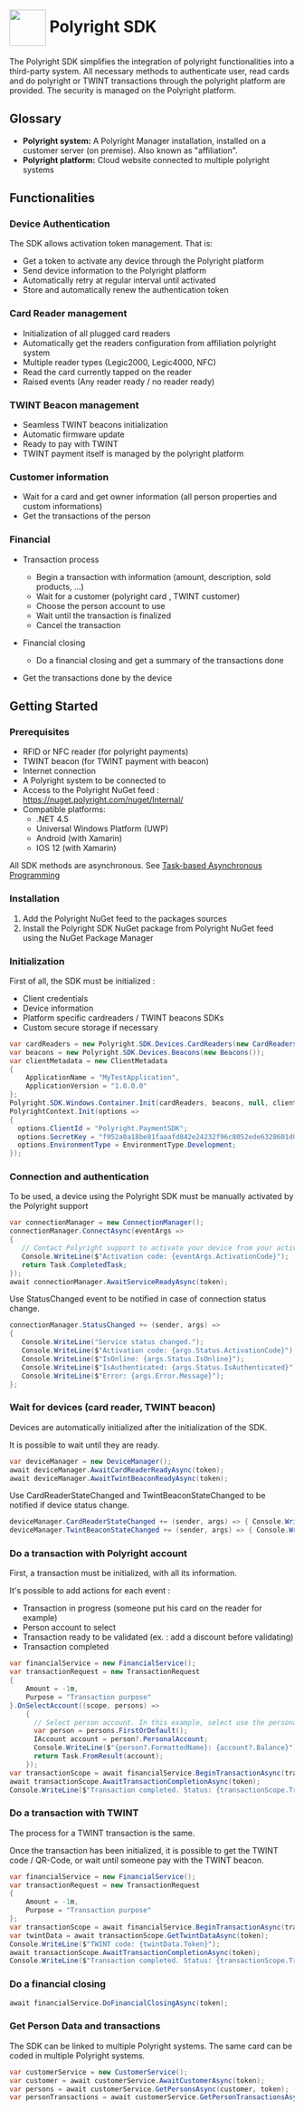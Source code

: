 # <img align="center" src="https://github.com/polyright/PaymentTerminal-URI-Scheme/raw/master/docs/img/polyright-icon.png" height="64">  Polyright SDK

The Polyright SDK simplifies the integration of polyright functionalities into a third-party system. All necessary methods to authenticate user, read cards and do polyright or TWINT transactions through the polyright platform are provided.
The security is managed on the Polyright platform.

## Glossary

- **Polyright system:** A Polyright Manager installation, installed on a customer server (on premise). Also known as "affiliation".
- **Polyright platform:** Cloud website connected to multiple polyright systems

## Functionalities

### Device Authentication

The SDK allows activation token management. That is: 
- Get a token to activate any device through the Polyright platform
- Send device information to the Polyright platform
- Automatically retry at regular interval until activated
- Store and automatically renew the authentication token


### Card Reader management

-	Initialization of all plugged card readers
  - Automatically get the readers configuration from affiliation polyright system
  - Multiple reader types (Legic2000, Legic4000, NFC)
-	Read the card currently tapped on the reader
-	Raised events (Any reader ready / no reader ready)


### TWINT Beacon management

-	Seamless TWINT beacons initialization
-	Automatic firmware update
-	Ready to pay with TWINT
  - TWINT payment itself is managed by the polyright platform


### Customer information
-	Wait for a card and get owner information (all person properties and custom informations)
-	Get the transactions of the person

### Financial
- Transaction process
  - Begin a transaction with information (amount, description, sold products, ...)
  - Wait for a customer (polyright card , TWINT customer)
  - Choose the person account to use
  - Wait until the transaction is finalized
  - Cancel the transaction
  
- Financial closing
  - Do a financial closing and get a summary of the transactions done

- Get the transactions done by the device

## Getting Started

### Prerequisites
- RFID or NFC reader (for polyright payments)
- TWINT beacon (for TWINT payment with beacon)
- Internet connection
- A Polyright system to be connected to
- Access to the Polyright NuGet feed : https://nuget.polyright.com/nuget/Internal/
- Compatible platforms:
  - .NET 4.5
  - Universal Windows Platform (UWP)
  - Android (with Xamarin)
  - IOS 12 (with Xamarin)
  
All SDK methods are asynchronous. See [Task-based Asynchronous Programming](https://docs.microsoft.com/en-us/dotnet/standard/parallel-programming/task-based-asynchronous-programming)

### Installation
1. Add the Polyright NuGet feed to the packages sources
2. Install the Polyright SDK NuGet package from Polyright NuGet feed using the NuGet Package Manager

### Initialization

First of all, the SDK must be initialized :
- Client credentials
- Device information
- Platform specific cardreaders / TWINT beacons SDKs
- Custom secure storage if necessary


```csharp
var cardReaders = new Polyright.SDK.Devices.CardReaders(new CardReaders());
var beacons = new Polyright.SDK.Devices.Beacons(new Beacons());
var clientMetadata = new ClientMetadata
{
	ApplicationName = "MyTestApplication",
	ApplicationVersion = "1.0.0.0"
};
Polyright.SDK.Windows.Container.Init(cardReaders, beacons, null, clientMetadata);
PolyrightContext.Init(options =>
{
  options.ClientId = "Polyright.PaymentSDK";
  options.SecretKey = "f952a0a18be81faaafd842e24232f96c8052ede6328601d06c9f10a0130b7f7f";
  options.EnvironmentType = EnvironmentType.Development;
});

```
### Connection and authentication

To be used, a device using the Polyright SDK must be manually activated by the Polyright support

```csharp
var connectionManager = new ConnectionManager();
connectionManager.ConnectAsync(eventArgs =>
{
   // Contact Polyright support to activate your device from your activation code
   Console.WriteLine($"Activation code: {eventArgs.ActivationCode}");
   return Task.CompletedTask;
});
await connectionManager.AwaitServiceReadyAsync(token);
```

Use StatusChanged event to be notified in case of connection status change.

```csharp
connectionManager.StatusChanged += (sender, args) =>
{
   Console.WriteLine("Service status changed.");
   Console.WriteLine($"Activation code: {args.Status.ActivationCode}");
   Console.WriteLine($"IsOnline: {args.Status.IsOnline}");
   Console.WriteLine($"IsAuthenticated: {args.Status.IsAuthenticated}");
   Console.WriteLine($"Error: {args.Error.Message}");
};
```

### Wait for devices (card reader, TWINT beacon)

Devices are automatically initialized after the initialization of the SDK.

It is possible to wait until they are ready.

```csharp
var deviceManager = new DeviceManager();
await deviceManager.AwaitCardReaderReadyAsync(token);
await deviceManager.AwaitTwintBeaconReadyAsync(token);

```

Use CardReaderStateChanged and TwintBeaconStateChanged to be notified if device status change.

```csharp
deviceManager.CardReaderStateChanged += (sender, args) => { Console.WriteLine($"Card reader state changed: {args.IsReady}"); };
deviceManager.TwintBeaconStateChanged += (sender, args) => { Console.WriteLine($"TWINT beacon state changed: {args.IsReady}"); };
```


### Do a transaction with Polyright account

First, a transaction must be initialized, with all its information.

It's possible to add actions for each event :
- Transaction in progress (someone put his card on the reader for example)
- Person account to select
- Transaction ready to be validated (ex. : add a discount before validating)
- Transaction completed

```csharp
var financialService = new FinancialService();
var transactionRequest = new TransactionRequest
{
	Amount = -1m,
	Purpose = "Transaction purpose"
}.OnSelectAccount((scope, persons) =>
	{
	  // Select person account. In this example, select use the personal account
	  var person = persons.FirstOrDefault();
	  IAccount account = person?.PersonalAccount;
	  Console.WriteLine($"{person?.FormattedName}: {account?.Balance}");
	  return Task.FromResult(account);
	});
var transactionScope = await financialService.BeginTransactionAsync(transactionRequest, token);
await transactionScope.AwaitTransactionCompletionAsync(token);
Console.WriteLine($"Transaction completed. Status: {transactionScope.Transaction.Status}");
```

### Do a transaction with TWINT

The process for a TWINT transaction is the same.

Once the transaction has been initialized, it is possible to get the TWINT code / QR-Code, or wait until someone pay with the TWINT beacon.

```csharp
var financialService = new FinancialService();
var transactionRequest = new TransactionRequest
{
	Amount = -1m,
	Purpose = "Transaction purpose"
};
var transactionScope = await financialService.BeginTransactionAsync(transactionRequest, token);
var twintData = await transactionScope.GetTwintDataAsync(token);
Console.WriteLine($"TWINT code: {twintData.Token}");
await transactionScope.AwaitTransactionCompletionAsync(token);
Console.WriteLine($"Transaction completed. Status: {transactionScope.Transaction.Status}");
```

### Do a financial closing

```csharp
await financialService.DoFinancialClosingAsync(token);
```
### Get Person Data and transactions

The SDK can be linked to multiple Polyright systems. The same card can be coded in multiple Polyright systems. 

```csharp
var customerService = new CustomerService();
var customer = await customerService.AwaitCustomerAsync(token);
var persons = await customerService.GetPersonsAsync(customer, token);
var personTransactions = await customerService.GetPersonTransactionsAsync(persons.First(), new DateTime(2018, 10, 1), new DateTime(2018, 10, 1), 0, 100, token);
```


